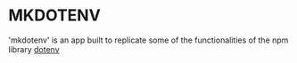 # MKDOTENV

'mkdotenv' is an app built to replicate some of the functionalities of the npm library [dotenv](https://www.npmjs.com/package/dotenv)
